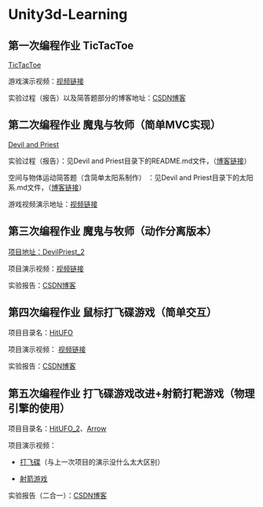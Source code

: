 # Unity3d-Learning

## 第一次编程作业 TicTacToe
[TicTacToe](https://github.com/hsyjkjkl/Unity3d-Learning/tree/master/TicTacToe)

游戏演示视频：[视频链接](https://v.youku.com/v_show/id_XNDM1NjUxMDA4MA==.html?spm=a2h3j.8428770.3416059.1)

实验过程（报告）以及简答题部分的博客地址：[CSDN博客](https://blog.csdn.net/JKJKL1/article/details/100623608)


## 第二次编程作业 魔鬼与牧师（简单MVC实现）
[Devil and Priest](https://github.com/hsyjkjkl/Unity3d-Learning/tree/master/Devil%20and%20Priest)

实验过程（报告）：见Devil and Priest目录下的README.md文件，（[博客链接](https://blog.csdn.net/JKJKL1/article/details/101112596)）

空间与物体运动简答题（含简单太阳系制作） ：见Devil and Priest目录下的太阳系.md文件，（[博客链接](https://blog.csdn.net/JKJKL1/article/details/101037982)）

游戏视频演示地址：[视频链接](https://www.bilibili.com/video/av68549827/)

## 第三次编程作业 魔鬼与牧师（动作分离版本）
[项目地址：DevilPriest_2](https://github.com/hsyjkjkl/Unity3d-Learning/tree/master/DevilPriest_2)

项目演示视频：[视频链接](https://www.bilibili.com/video/av69264945/)

实验报告：[CSDN博客](https://blog.csdn.net/JKJKL1/article/details/101535175)

## 第四次编程作业 鼠标打飞碟游戏（简单交互）

项目目录名：[HitUFO](https://github.com/hsyjkjkl/Unity3d-Learning/tree/master/HitUFO)

项目演示视频： [视频链接](https://www.bilibili.com/video/av70625167/)

实验报告：[CSDN博客](https://blog.csdn.net/JKJKL1/article/details/102451116)

## 第五次编程作业 打飞碟游戏改进+射箭打靶游戏（物理引擎的使用）

项目目录名：[HitUFO_2](https://github.com/hsyjkjkl/Unity3d-Learning/tree/master/HitUFO_2)、[Arrow](https://github.com/hsyjkjkl/Unity3d-Learning/tree/master/Arrow)

项目演示视频：

- [打飞碟](https://www.bilibili.com/video/av71640634/)（与上一次项目的演示没什么太大区别）
  
- [射箭游戏](https://www.bilibili.com/video/av71651182/)

实验报告（二合一）：[CSDN博客](https://blog.csdn.net/JKJKL1/article/details/102583871)

